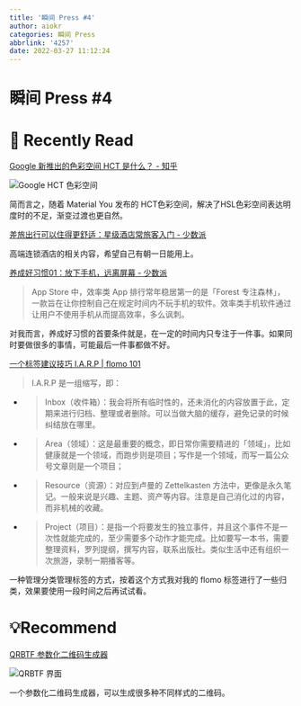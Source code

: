 ```yaml
---
title: '瞬间 Press #4'
author: aiokr
categories: 瞬间 Press
abbrlink: '4257'
date: 2022-03-27 11:12:24
---
```


# 瞬间 Press #4

# 📖 Recently Read

[Google 新推出的色彩空间 HCT 是什么？ - 知乎](https://www.zhihu.com/question/519665064/answer/2371252393)

![Google HCT 色彩空间](https://res.craft.do/user/full/6367a3db-ff61-7d7f-f527-c574e14d0a2a/doc/53F069FE-6D0B-4D57-AFA8-7559BD4FC9E5/ECBCDC0A-DBBD-4B73-A771-AF16D7031CF0_2/Cr5UPasLT4EMRyBYxiS5Chcbz6nbJ3MlxyoF06X91aYz/Image)

简而言之，随着 Material You 发布的 HCT色彩空间，解决了HSL色彩空间表达明度时的不足，渐变过渡也更自然。

[差旅出行可以住得更舒适：星级酒店常旅客入门 - 少数派](https://sspai.com/post/72199)

高端连锁酒店的相关内容，希望自己有朝一日能用上。

[养成好习惯01：放下手机，远离屏幕 - 少数派](https://sspai.com/post/71545)

> App Store 中，效率类 App 排行常年稳居第一的是「Forest 专注森林」，一款旨在让你控制自己在规定时间内不玩手机的软件。效率类手机软件通过让用户不使用手机从而提高效率，多么讽刺。

对我而言，养成好习惯的首要条件就是，在一定的时间内只专注于一件事。如果同时要做很多的事情，可能最后一件事都做不好。

[一个标签建议技巧 I.A.R.P | flomo 101](https://help.flomoapp.com/thinking/no-classification/iarp.html)

> I.A.R.P 是一组缩写，即：

- > Inbox（收件箱）：我会将所有临时性的，还未消化的内容放置于此，定期来进行归档、整理或者删除。可以当做大脑的缓存，避免记录的时候纠结放在哪里。
- > Area（领域）：这是最重要的概念，即日常你需要精进的「领域」，比如健康就是一个领域，而跑步则是项目；写作是一个领域，而写一篇公众号文章则是一个项目；
- > Resource（资源）：对应到卢曼的 Zettelkasten 方法中，更像是永久笔记。一般来说是兴趣、主题、资产等内容。注意是自己消化过的内容，而非机械的收藏。
- > Project（项目）：是指一个将要发生的独立事件，并且这个事件不是一次性就能完成的，至少需要多个动作才能完成。比如要写一本书，需要整理资料，罗列提纲，撰写内容，联系出版社。类似生活中还有组织一次旅游，录制一期播客等。

一种管理分类管理标签的方式，按着这个方式我对我的 flomo 标签进行了一些归类，效果要使用一段时间之后再试试看。

# 💡Recommend

[QRBTF 参数化二维码生成器](https://qrbtf.com/)

![QRBTF 界面](https://res.craft.do/user/full/6367a3db-ff61-7d7f-f527-c574e14d0a2a/doc/53F069FE-6D0B-4D57-AFA8-7559BD4FC9E5/08121AF6-33A8-42AD-898C-44E18A7B2A23_2/FPMpBaZdsoJ23txqupMjg0baHzLuefJD7ON07apYDqMz/Image.png)

一个参数化二维码生成器，可以生成很多种不同样式的二维码。

